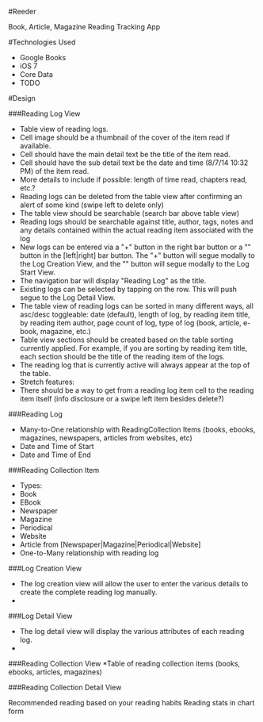 #Reeder

Book, Article, Magazine Reading Tracking App

#Technologies Used

* Google Books
* iOS 7
 * Core Data
* TODO

#Design

###Reading Log View
* Table view of reading logs.
* Cell image should be a thumbnail of the cover of the item read if available.
* Cell should have the main detail text be the title of the item read.
* Cell should have the sub detail text be the date and time (8/7/14 10:32 PM) of the item read.
* More details to include if possible: length of time read, chapters read, etc.?
* Reading logs can be deleted from the table view after confirming an alert of some kind (swipe left to delete only)
* The table view should be searchable (search bar above table view)
 * Reading logs should be searchable against title, author, tags, notes and any details contained within the actual reading item associated with the log
* New logs can be entered via a "+" button in the right bar button or a "<start>" button in the [left|right] bar button. The "+" button will segue modally to the Log Creation View, and the "<start>" button will segue modally to the Log Start View.
* The navigation bar will display "Reading Log" as the title.
* Existing logs can be selected by tapping on the row. This will push segue to the Log Detail View.
* The table view of reading logs can be sorted in many different ways, all asc/desc toggleable: date (default), length of log, by reading item title, by reading item author, page count of log, type of log (book, article, e-book, magazine, etc.)
* Table view sections should be created based on the table sorting currently applied. For example, if you are sorting by reading item title, each section should be the title of the reading item of the logs.
* The reading log that is currently active will always appear at the top of the table.
* Stretch features:
 * There should be a way to get from a reading log item cell to the reading item itself (info disclosure or a swipe left item besides delete?)

###Reading Log
* Many-to-One relationship with ReadingCollection Items (books, ebooks, magazines, newspapers, articles from websites, etc)
* Date and Time of Start
* Date and Time of End

###Reading Collection Item
* Types:
 * Book
 * EBook
 * Newspaper
 * Magazine
 * Periodical
 * Website
 * Article from [Newspaper|Magazine|Periodical|Website] 
* One-to-Many relationship with reading log

###Log Creation View
* The log creation view will allow the user to enter the various details to create the complete reading log manually.
* 

###Log Detail View
* The log detail view will display the various attributes of each reading log.
* 

###Reading Collection View
*Table of reading collection items (books, ebooks, articles, magazines)

###Reading Collection Detail View


Recommended reading based on your reading habits
Reading stats in chart form
